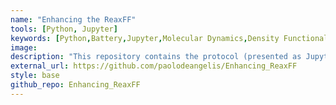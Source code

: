```yaml
---
name: "Enhancing the ReaxFF"
tools: [Python, Jupyter]
keywords: [Python,Battery,Jupyter,Molecular Dynamics,Density Functional Theory,Reaxff]
image:
description: "This repository contains the protocol (presented as Jupyter notebooks) used for retraining the ReaxFF force field for the inorganic compound LiF."
external_url: https://github.com/paolodeangelis/Enhancing_ReaxFF
style: base
github_repo: Enhancing_ReaxFF
---
```

